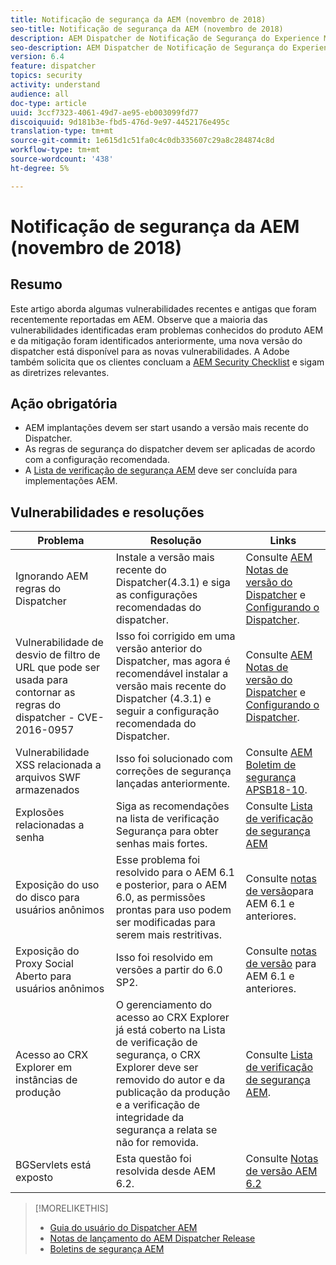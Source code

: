 ```yaml
---
title: Notificação de segurança da AEM (novembro de 2018)
seo-title: Notificação de segurança da AEM (novembro de 2018)
description: AEM Dispatcher de Notificação de Segurança do Experience Manager
seo-description: AEM Dispatcher de Notificação de Segurança do Experience Manager
version: 6.4
feature: dispatcher
topics: security
activity: understand
audience: all
doc-type: article
uuid: 3ccf7323-4061-49d7-ae95-eb003099fd77
discoiquuid: 9d181b3e-fbd5-476d-9e97-4452176e495c
translation-type: tm+mt
source-git-commit: 1e615d1c51fa0c4c0db335607c29a8c284874c8d
workflow-type: tm+mt
source-wordcount: '438'
ht-degree: 5%

---
```



# Notificação de segurança da AEM (novembro de 2018)

## Resumo

Este artigo aborda algumas vulnerabilidades recentes e antigas que foram recentemente reportadas em AEM. Observe que a maioria das vulnerabilidades identificadas eram problemas conhecidos do produto AEM e da mitigação foram identificados anteriormente, uma nova versão do dispatcher está disponível para as novas vulnerabilidades. A Adobe também solicita que os clientes concluam a [AEM Security Checklist](https://helpx.adobe.com/experience-manager/6-5/sites/administering/using/security-checklist.html) e sigam as diretrizes relevantes.

## Ação obrigatória

* AEM implantações devem ser start usando a versão mais recente do Dispatcher.
* As regras de segurança do dispatcher devem ser aplicadas de acordo com a configuração recomendada.
* A [Lista de verificação de segurança AEM](https://helpx.adobe.com/experience-manager/6-5/sites/administering/using/security-checklist.html) deve ser concluída para implementações AEM.

## Vulnerabilidades e resoluções

| Problema | Resolução | Links |
|-------|------------|-------|
| Ignorando AEM regras do Dispatcher | Instale a versão mais recente do Dispatcher(4.3.1) e siga as configurações recomendadas do dispatcher. | Consulte [AEM Notas de versão do Dispatcher](https://helpx.adobe.com/experience-manager/dispatcher/release-notes.html) e [Configurando o Dispatcher](https://helpx.adobe.com/experience-manager/dispatcher/using/dispatcher-configuration.html). |
| Vulnerabilidade de desvio de filtro de URL que pode ser usada para contornar as regras do dispatcher - CVE-2016-0957 | Isso foi corrigido em uma versão anterior do Dispatcher, mas agora é recomendável instalar a versão mais recente do Dispatcher (4.3.1) e seguir a configuração recomendada do Dispatcher. | Consulte [AEM Notas de versão do Dispatcher](https://helpx.adobe.com/experience-manager/dispatcher/release-notes.html) e [Configurando o Dispatcher](https://helpx.adobe.com/experience-manager/dispatcher/using/dispatcher-configuration.html). |
| Vulnerabilidade XSS relacionada a arquivos SWF armazenados | Isso foi solucionado com correções de segurança lançadas anteriormente. | Consulte [AEM Boletim de segurança APSB18-10](https://helpx.adobe.com/security/products/experience-manager/apsb18-10.html). |
| Explosões relacionadas a senha | Siga as recomendações na lista de verificação Segurança para obter senhas mais fortes. | Consulte [Lista de verificação de segurança AEM](https://helpx.adobe.com/experience-manager/6-5/sites/administering/using/security-checklist.html) |
| Exposição do uso do disco para usuários anônimos | Esse problema foi resolvido para o AEM 6.1 e posterior, para o AEM 6.0, as permissões prontas para uso podem ser modificadas para serem mais restritivas. | Consulte [notas de versão](https://helpx.adobe.com/experience-manager/aem-previous-versions.html)para AEM 6.1 e anteriores. |
| Exposição do Proxy Social Aberto para usuários anônimos | Isso foi resolvido em versões a partir do 6.0 SP2. | Consulte [notas de versão](https://helpx.adobe.com/experience-manager/aem-previous-versions.html) para AEM 6.1 e anteriores. |
| Acesso ao CRX Explorer em instâncias de produção | O gerenciamento do acesso ao CRX Explorer já está coberto na Lista de verificação de segurança, o CRX Explorer deve ser removido do autor e da publicação da produção e a verificação de integridade da segurança a relata se não for removida. | Consulte [Lista de verificação de segurança AEM](https://helpx.adobe.com/experience-manager/6-4/sites/administering/using/security-checklist.html). |
| BGServlets está exposto | Esta questão foi resolvida desde AEM 6.2. | Consulte [Notas de versão AEM 6.2](https://helpx.adobe.com/experience-manager/6-2/release-notes.html) |

>[!MORELIKETHIS]
>
>* [Guia do usuário do Dispatcher AEM](https://helpx.adobe.com/experience-manager/dispatcher/user-guide.html)
>* [Notas de lançamento do AEM Dispatcher Release ](https://helpx.adobe.com/experience-manager/dispatcher/release-notes.html)
>* [Boletins de segurança AEM](https://helpx.adobe.com/security.html#experience-manager)

